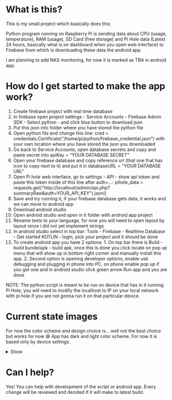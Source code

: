 # What is this?
This is my small project which basically does this:

Python program running on Raspberry Pi is sending data about CPU (usage, temperature), RAM (usage), SD Card (free storage) and Pi Hole data (Latest 24 hours, basically what is on dashboard when you open web interface) to Firebase from which is downloading these data the android app.

I am planning to add NAS monitoring, for now it is marked as TBA in android app.

# How do I get started to make the app work?
1. Create firebase project with real time database
2. In firebase open project settings - Service Accounts - Firebase Admin SDK - Select python - and click blue button to download json
3. Put this json into folder where you have stored the python file
4. Open python file and change this line: cred = credentials.Certificate("/home/pi/python/firebase_credential.json") with your own location where you have stored the json you downloaded
5. Go back to Service Accounts, open database secrets and copy and paste secret into apiKey = "YOUR DATABASE SECRET"
6. Open your firebase database and copy reference url (that one that has icon to copy next to it) and put it in databaseURL = "YOUR DATABASE URL"
7. Open Pi hole web interface, go to settings - API - show api token and paste this token inside of this line after auth=...: pihole_data = requests.get("http://localhost/admin/api.php?summaryRaw&auth=YOUR_API_KEY").json()
8. Save and try running it, if your firebase database gets data, it works and we can move to android app
9. Download android studio
10. Open android studio and open in it folder with android app project
11. Rename texts to your language, for now you will need to open layout by layout since i did not yet implement strings
12. In android studio select in top bar: Tools - Firebase - Realtime Database - Get started KOTLIN - login, pick your project and it should be done
13. To create android app you have 2 options: 1. On top bar there is Build - build bunde/apk - build apk, once this is done you click locate on pop up menu that will show up in bottom right corner and manually install this app. 2. Second option is opening developer options, enable usb debugging and plugging in phone into PC, on phone enable pop up if you get one and in android studio click green arrow Run app and you are done

NOTE: The python script is meant to be run on device that has in it running Pi Hole, you will need to modify the localhost to IP on your local network with pi hole if you are not gonna run it on that particular device.

# Current state images
For now the color scheme and design choice is... well not the best choice but works for now 😅 App has dark and light color scheme. For now it is based only by device settings.
<details> 
   <summary>Show</summary> 
<img src="https://user-images.githubusercontent.com/26904790/235303862-2d6c2898-2efb-43bb-8952-deb4ec70cd44.png" width = "200px"> <img src="https://user-images.githubusercontent.com/26904790/235303866-58e39241-9350-4ea9-bc94-1f01f6308452.png" width = "200px">
<img src="https://user-images.githubusercontent.com/26904790/235303868-f820b8dd-1f22-4f4b-9146-47a2014d896a.png" width = "200px">
<img src="https://user-images.githubusercontent.com/26904790/235303870-0837cf94-37e7-4ce2-b4d0-6d75d6e97ebb.png" width = "200px">
<img src="https://user-images.githubusercontent.com/26904790/235303872-f7baf8e7-d4e7-49d9-bda1-361b8ceb1bef.png" width = "200px">
<img src="https://user-images.githubusercontent.com/26904790/235303873-59ff1bce-1bab-43ea-b961-3a7aeb2ac0ea.png" width = "200px">
   </details>



# Can I help?
Yes! You can help with development of the script or android app. Every change will be reviewed and decided if it will make to latest build.
